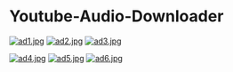 # Youtube-Audio-Downloader

[![ad1.jpg](https://s17.postimg.org/d753z18lr/ad1.jpg)](https://postimg.org/image/fbph04a8b/)
[![ad2.jpg](https://s17.postimg.org/ti57vd88v/ad2.jpg)](https://postimg.org/image/x1r5l6ayj/)
[![ad3.jpg](https://s17.postimg.org/63x8jgdgv/ad3.jpg)](https://postimg.org/image/ad1ylmgq3/)

[![ad4.jpg](https://s17.postimg.org/6tg0vtlq7/ad4.jpg)](https://postimg.org/image/h3ifv2bln/)
[![ad5.jpg](https://s17.postimg.org/y41c3r42n/ad5.jpg)](https://postimg.org/image/5eeg7402j/)
[![ad6.jpg](https://s17.postimg.org/7vq7ee74f/ad6.jpg)](https://postimg.org/image/eyy2u0cjv/)

